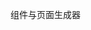 <!--
 * @Descripttion: 
 * @version: 
 * @Author: by1773
 * @Date: 2019-09-17 13:57:08
 * @LastEditors: by1773
 * @LastEditTime: 2019-09-17 13:57:08
 -->
组件与页面生成器